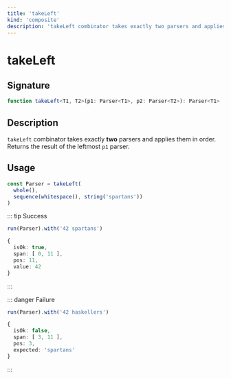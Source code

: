 ```yaml
---
title: 'takeLeft'
kind: 'composite'
description: 'takeLeft combinator takes exactly two parsers and applies them in order. Returns the result of the leftmost parser.'
---
```


# takeLeft <Composite />

## Signature

```ts
function takeLeft<T1, T2>(p1: Parser<T1>, p2: Parser<T2>): Parser<T1>
```

## Description

`takeLeft` combinator takes exactly **two** parsers and applies them in order. Returns the result of the leftmost `p1` parser.

## Usage

```ts
const Parser = takeLeft(
  whole(),
  sequence(whitespace(), string('spartans'))
)
```

::: tip Success
```ts
run(Parser).with('42 spartans')

{
  isOk: true,
  span: [ 0, 11 ],
  pos: 11,
  value: 42
}
```
:::

::: danger Failure
```ts
run(Parser).with('42 haskellers')

{
  isOk: false,
  span: [ 3, 11 ],
  pos: 3,
  expected: 'spartans'
}
```
:::
